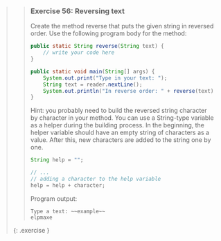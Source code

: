>> ### Exercise 56: Reversing text
>> 
>> Create the method reverse that puts the given string in reversed order. Use the following program body for the method:
>> 
>>```java
>> public static String reverse(String text) {
>>     // write your code here
>> }
>> 
>> public static void main(String[] args) {
>>     System.out.print("Type in your text: ");
>>     String text = reader.nextLine();
>>     System.out.println("In reverse order: " + reverse(text));
>> }
>>```
>>  
>> Hint: you probably need to build the reversed string character by character in your method. You can use a String-type variable as a helper during the building process. In the beginning, the helper variable should have an empty string of characters as a value. After this, new characters are added to the string one by one.
>>
>>```java 
>> String help = "";
>> 
>> // ...
>> // adding a character to the help variable
>> help = help + character;
>>```
>>
>> Program output:
>>
>>```output 
>> Type a text: ~~example~~
>> elpmaxe
>>```
>>
>{: .exercise }